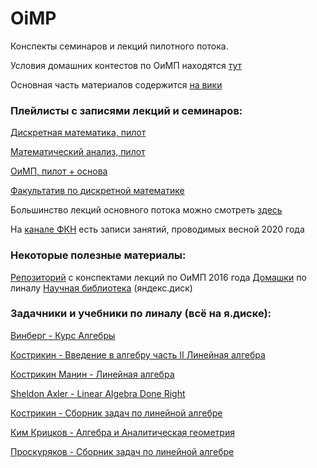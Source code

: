 # OiMP

Конспекты семинаров и лекций пилотного потока.

Условия домашних контестов по ОиМП находятся [тут](https://yadi.sk/d/8s0lQ6LeqEtz3Q?w=1)

Основная часть материалов содержится [на вики](http://wiki.cs.hse.ru/)

### Плейлисты с записями лекций и семинаров:

[Дискретная математика, пилот](https://www.youtube.com/playlist?list=PLEwK9wdS5g0rMXoc2WiIevr2gEbHVWarG)

[Математический анализ, пилот](https://www.youtube.com/playlist?list=PLEwK9wdS5g0rIxyD885a4wsn0bVTg--7A)

[ОиМП, пилот + основа](https://www.youtube.com/playlist?list=PLEwK9wdS5g0oHT_ygQwRLamRBivSVkykk)

[Факультатив по дискретной математике](https://www.youtube.com/playlist?list=PLEwK9wdS5g0p2Wt9N8ujKPIHSr25kdlyw)

Большинство лекций основного потока можно смотреть [здесь](https://vr360.hse.ru/account/broadcasts)

На [канале ФКН](https://www.youtube.com/channel/UCV56iySuhfRQ1qSjXmAr1Yw/playlists) есть записи занятий, проводимых весной 2020 года

### Некоторые полезные материалы:

[Репозиторий](https://github.com/alzobnin/hse-cs-prog)
 с конспектами лекций по ОиМП 2016 года
[Домашки](https://yadi.sk/d/9PDKsZC6Ofr5jg?w=1) по линалу
[Научная библиотека](https://yadi.sk/d/ZjDyMPujR8ZFmQ?w=1) (яндекс.диск)

### Задачники и учебники по линалу (всё на я.диске):

[Винберг - Курс Алгебры](https://yadi.sk/i/APym0k2u75XI3Q)

[Кострикин - Введение в алгебру часть II Линейная алгебра](https://yadi.sk/d/2EqSAJJR3N9h7H)

[Кострикин Манин - Линейная алгебра](https://yadi.sk/d/ci_na-mz3N9h7Q)

[Sheldon Axler - Linear Algebra Done Right](https://yadi.sk/i/B5RXsXrI3TTFoU)

[Кострикин - Сборник задач по линейной алгебре](https://yadi.sk/i/ayIeELGipfO4_Q)

[Ким Крицков - Алгебра и Аналитическая геометрия](https://yadi.sk/d/pSAhP1233Ty6Ce)

[Проскуряков - Сборник задач по линейной алгебре](https://yadi.sk/d/fmNdMboVAAYueA)
